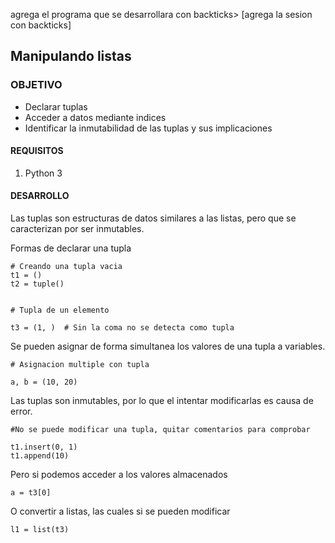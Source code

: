 
agrega el programa que se desarrollara con backticks> [agrega la sesion con backticks]

## Manipulando listas

### OBJETIVO

- Declarar tuplas
- Acceder a datos mediante indices
- Identificar la inmutabilidad de las tuplas y sus implicaciones

#### REQUISITOS

1. Python 3

#### DESARROLLO

Las tuplas son estructuras de datos  similares a las listas, pero que se caracterizan por ser inmutables.

Formas de declarar una tupla

```
# Creando una tupla vacia
t1 = ()
t2 = tuple()


# Tupla de un elemento

t3 = (1, )  # Sin la coma no se detecta como tupla

```

Se pueden asignar de forma simultanea los valores de una tupla a variables.
```
# Asignacion multiple con tupla

a, b = (10, 20)

```

Las tuplas son inmutables, por lo que el intentar modificarlas es causa de error.
```
#No se puede modificar una tupla, quitar comentarios para comprobar

t1.insert(0, 1)
t1.append(10)
```
Pero si podemos acceder a los valores almacenados
```
a = t3[0]
```
O convertir a listas, las cuales si se pueden modificar
```
l1 = list(t3)
```


